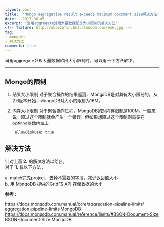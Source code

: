 ```yaml
---
layout: post
title:  "Mongo aggregation result exceeds maximum document size解决方法"
date:   2017-06-05
excerpt: "当用aggregate处理大量数据超出大小限制的解决方法"
<!-- feature: http://oboi2pfvn.bkt.clouddn.com/es6.jpg -->
tag:
- mongodb 
- 解决方法
comments: true
---
```


当用aggregate处理大量数据超出大小限制时，可以用一下方法解决。

-----------

## Mongo的限制

1. 结果大小限制
    对于聚合操作的结果返回，MongoDB是对其有大小限制的。从2.6版本开始，MongoDB对大小的限制为16M。
    
2. 内存大小限制
    对于聚合操作过程，MongoDB的对内存限制是100M。一般来说，超过这个限制就会产生一个错误。但如果想超过这个限制则需要在options参数内加上
    
        allowDiskUse: true
        
## 解决方法

针对上面 **2.** 的解决方法以给出。   
对于 **1.**  有以下方法：

a. match完先project，去掉不需要的字段，减少返回值大小    
b. 用 MongoDB 提供的GridFS API 存储数据的大小

**参考 :**  


<https://docs.mongodb.com/manual/core/aggregation-pipeline-limits/>  aggregation-pipeline-limits MongoDB
<https://docs.mongodb.com/manual/reference/limits/#BSON-Document-Size>  BSON-Document-Size MongoDB



